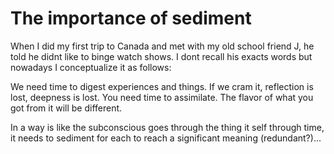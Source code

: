 # The importance of sediment

When I did my first trip to Canada and met with my old school friend J, he told he didnt like to binge watch shows. I dont recall his exacts words but nowadays I conceptualize it as follows:

We need time to digest experiences and things. If we cram it, reflection is lost, deepness is lost. You need time to assimilate. The flavor of what you got from it will be different.

In a way is like the subconscious goes through the thing it self through time, it needs to sediment for each to reach a significant meaning (redundant?)...
